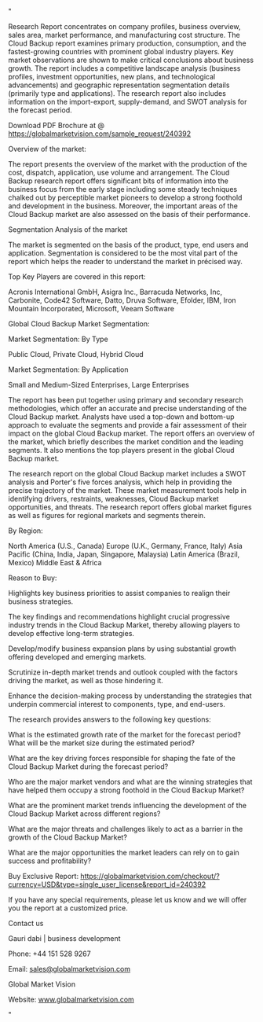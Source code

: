 "

Research Report concentrates on company profiles, business overview, sales area, market performance, and manufacturing cost structure. The Cloud Backup report examines primary production, consumption, and the fastest-growing countries with prominent global industry players. Key market observations are shown to make critical conclusions about business growth. The report includes a competitive landscape analysis (business profiles, investment opportunities, new plans, and technological advancements) and geographic representation segmentation details (primarily type and applications). The research report also includes information on the import-export, supply-demand, and SWOT analysis for the forecast period.

Download PDF Brochure at @ https://globalmarketvision.com/sample_request/240392

Overview of the market:

The report presents the overview of the market with the production of the cost, dispatch, application, use volume and arrangement. The Cloud Backup research report offers significant bits of information into the business focus from the early stage including some steady techniques chalked out by perceptible market pioneers to develop a strong foothold and development in the business. Moreover, the important areas of the Cloud Backup market are also assessed on the basis of their performance.

Segmentation Analysis of the market

The market is segmented on the basis of the product, type, end users and application. Segmentation is considered to be the most vital part of the report which helps the reader to understand the market in précised way.

Top Key Players are covered in this report:

Acronis International GmbH, Asigra Inc., Barracuda Networks, Inc, Carbonite, Code42 Software, Datto, Druva Software, Efolder, IBM, Iron Mountain Incorporated, Microsoft, Veeam Software

Global Cloud Backup Market Segmentation:

Market Segmentation: By Type

Public Cloud, Private Cloud, Hybrid Cloud

Market Segmentation: By Application

Small and Medium-Sized Enterprises, Large Enterprises

The report has been put together using primary and secondary research methodologies, which offer an accurate and precise understanding of the Cloud Backup market. Analysts have used a top-down and bottom-up approach to evaluate the segments and provide a fair assessment of their impact on the global Cloud Backup market. The report offers an overview of the market, which briefly describes the market condition and the leading segments. It also mentions the top players present in the global Cloud Backup market.

The research report on the global Cloud Backup market includes a SWOT analysis and Porter's five forces analysis, which help in providing the precise trajectory of the market. These market measurement tools help in identifying drivers, restraints, weaknesses, Cloud Backup market opportunities, and threats. The research report offers global market figures as well as figures for regional markets and segments therein.

By Region:

North America (U.S., Canada)
Europe (U.K., Germany, France, Italy)
Asia Pacific (China, India, Japan, Singapore, Malaysia)
Latin America (Brazil, Mexico)
Middle East & Africa

Reason to Buy:

Highlights key business priorities to assist companies to realign their business strategies.

The key findings and recommendations highlight crucial progressive industry trends in the Cloud Backup Market, thereby allowing players to develop effective long-term strategies.

Develop/modify business expansion plans by using substantial growth offering developed and emerging markets.

Scrutinize in-depth market trends and outlook coupled with the factors driving the market, as well as those hindering it.

Enhance the decision-making process by understanding the strategies that underpin commercial interest to components, type, and end-users.

The research provides answers to the following key questions:

What is the estimated growth rate of the market for the forecast period? What will be the market size during the estimated period?

What are the key driving forces responsible for shaping the fate of the Cloud Backup Market during the forecast period?

Who are the major market vendors and what are the winning strategies that have helped them occupy a strong foothold in the Cloud Backup Market?

What are the prominent market trends influencing the development of the Cloud Backup Market across different regions?

What are the major threats and challenges likely to act as a barrier in the growth of the Cloud Backup Market?

What are the major opportunities the market leaders can rely on to gain success and profitability?

Buy Exclusive Report: https://globalmarketvision.com/checkout/?currency=USD&type=single_user_license&report_id=240392

If you have any special requirements, please let us know and we will offer you the report at a customized price.

Contact us

Gauri dabi | business development

Phone: +44 151 528 9267

Email: sales@globalmarketvision.com

Global Market Vision

Website: www.globalmarketvision.com

"
